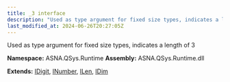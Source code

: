 ```yaml
---
title: _3 interface
description: "Used as type argument for fixed size types, indicates a length of 3  "
last_modified_at: 2024-06-26T20:27:05Z
---
```


Used as type argument for fixed size types, indicates a length of 3 

**Namespace:** ASNA.QSys.Runtime
**Assembly:** ASNA.QSys.Runtime.dll

**Extends:** [IDigit](/reference/runtime/qsys-runtime/i-digit.html), [INumber](/reference/runtime/qsys-runtime/i-number.html), [ILen](/reference/runtime/qsys-runtime/i-len.html), [IDim](/reference/runtime/qsys-runtime/i-dim.html)
<br>
<br>
